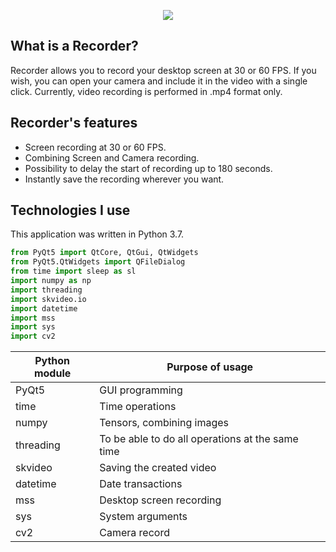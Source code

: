<p align="center">
  <img src="https://user-images.githubusercontent.com/54184905/97798487-91cf6800-1c37-11eb-91f1-50282f23a17f.gif" />
</p>


## What is a Recorder?

Recorder allows you to record your desktop screen at 30 or 60 FPS. If you wish, you can open your camera and include it in the video with a single click. Currently, video recording is performed in .mp4 format only.


## Recorder's features

* Screen recording at 30 or 60 FPS.
* Combining Screen and Camera recording.
* Possibility to delay the start of recording up to 180 seconds.
* Instantly save the recording wherever you want.


## Technologies I use

This application was written in Python 3.7.

```python
from PyQt5 import QtCore, QtGui, QtWidgets
from PyQt5.QtWidgets import QFileDialog
from time import sleep as sl
import numpy as np
import threading
import skvideo.io
import datetime
import mss
import sys
import cv2
```
| Python module |    Purpose of usage                              |
|---------------|--------------------------------------------------|
| PyQt5         | GUI programming                                  |
| time          | Time operations                                  |
| numpy         | Tensors, combining images                        |
| threading     | To be able to do all operations at the same time |
| skvideo       | Saving the created video                         |
| datetime      | Date transactions                                |
| mss           | Desktop screen recording                         |
| sys           | System arguments                                 |
| cv2           | Camera record                                    |

